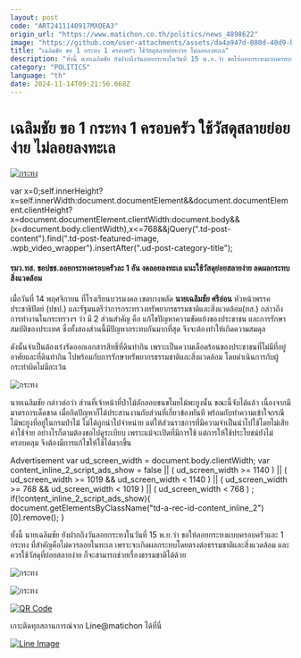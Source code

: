 ```yaml
---
layout: post
code: "ART2411140917MXOEA3"
origin_url: "https://www.matichon.co.th/politics/news_4898622"
image: "https://github.com/user-attachments/assets/da4a947d-080d-40d9-b9dc-2d1060461cfd"
title: "เฉลิมชัย ขอ 1 กระทง 1 ครอบครัว ใช้วัสดุสลายย่อยง่าย ไม่ลอยลงทะเล"
description: "ทั้งนี้ นายเฉลิมชัย ยังฝากถึงวันลอยกระทงในวันที่ 15 พ.ย.ว่า ขอให้ลอยกระทงแบบครอบครัวและ 1 กระทง ที่สำคัญคือไม่ควรลอยในทะเล"
category: "POLITICS"
language: "th"
date: 2024-11-14T09:21:56.668Z
---
```


# เฉลิมชัย ขอ 1 กระทง 1 ครอบครัว ใช้วัสดุสลายย่อยง่าย ไม่ลอยลงทะเล

[![กระทง](https://www.matichon.co.th/wp-content/uploads/2024/11/krathong1.jpg "krathong1")](https://www.matichon.co.th/wp-content/uploads/2024/11/krathong1.jpg)

var x=0;self.innerHeight?x=self.innerWidth:document.documentElement&&document.documentElement.clientHeight?x=document.documentElement.clientWidth:document.body&&(x=document.body.clientWidth),x<=768&&jQuery(".td-post-content").find(".td-post-featured-image, .wpb\_video\_wrapper").insertAfter(".ud-post-category-title");

#### **รมว.ทส. ขอปชช.ลอยกระทงครอบครัวละ 1 อัน งดลอยลงทะเล แนะใช้วัสดุย่อยสลายง่าย ลดผลกระทบสิ่งแวดล้อม**

เมื่อวันที่ 14 พฤศจิกายน ที่โรงเรียนบวรมงคล เขตบางพลัด **นายเฉลิมชัย ศรีอ่อน** หัวหน้าพรรคประชาธิปัตย์ (ปชป.) และรัฐมนตรีว่าการกระทรวงทรัพยากรธรรมชาติและสิ่งแวดล้อม(ทส.) กล่าวถึงการทำงานในกระทรวงฯ ว่า มี 2 ส่วนสำคัญ คือ แก้ไขปัญหาความขัดแย้งของประชาชน และการรักษาสมบัติของประเทศ ซึ่งทั้งสองส่วนนี้มีปัญหากระทบกันมากที่สุด จึงจะต้องทำให้เกิดความสมดุล

ดังนั้นจำเป็นต้องเร่งรัดออกเอกสารสิทธิ์ที่ดินทำกิน เพราะเป็นความเดือดร้อนของประชาชนที่ไม่มีที่อยู่อาศัยและที่ดินทำกิน ไปพร้อมกับการรักษาทรัพยากรธรรมชาติและสิ่งแวดล้อม โดยดำเนินการกับผู้กระทำผิดไม่มีละเว้น

![กระทง](https://www.matichon.co.th/wp-content/uploads/2024/11/S__367861825-1.jpg)

นายเฉลิมชัย กล่าวต่อว่า ส่วนที่เจ้าหน้าที่ป่าไม้ลักลอบขนขโมยไม้พะยูงนั้น ขณะนี้จับได้แล้ว เนื่องจากมีมาตรการเด็ดขาด เมื่อกิดปัญหาก็ได้ประสานงานกับส่วนที่เกี่ยวข้องทันที พร้อมกับทำความเข้าใจกรณีไม้พะยูงที่อยู่ในกรมป่าไม้ ไม่ได้ถูกนำไปจำหน่าย แต่ให้ส่วนราชการที่มีความจำเป็นนำไปใช้โดยไม่เสียค่าใช้จ่าย อย่างไรก็ตามต้องขอไปดูระเบียบ เพราะแม้จะเปิดที่มีการใช้ แต่การให้ใช้ประโยชน์ยังไม่ครอบคลุม จึงต้องมีการแก้ไขให้ใช้ได้มากขึ้น

Advertisement var ud\_screen\_width = document.body.clientWidth; var content\_inline\_2\_script\_ads\_show = false || ( ud\_screen\_width >= 1140 ) || ( ud\_screen\_width >= 1019 && ud\_screen\_width < 1140 ) || ( ud\_screen\_width >= 768 && ud\_screen\_width < 1019 ) || ( ud\_screen\_width < 768 ) ; if(!content\_inline\_2\_script\_ads\_show){ document.getElementsByClassName("td-a-rec-id-content\_inline\_2")\[0\].remove(); }

ทั้งนี้ นายเฉลิมชัย ยังฝากถึงวันลอยกระทงในวันที่ 15 พ.ย.ว่า ขอให้ลอยกระทงแบบครอบครัวและ 1 กระทง ที่สำคัญคือไม่ควรลอยในทะเล เพราะจะเกิดผลกระทบโดยตรงต่อธรรมชาติและสิ่งแวดล้อม และควรใช้วัสดุที่ย่อยสลายง่าย ก็จะสามารถช่วยเรื่องธรรมชาติได้ด้วย

![กระทง](https://www.matichon.co.th/wp-content/uploads/2024/11/S__367861828.jpg)

![กระทง](https://www.matichon.co.th/wp-content/uploads/2024/11/S__367861899.jpg)

[![QR Code](https://www.matichon.co.th/wp-content/uploads/2023/07/wob1371z.jpg)](https://lin.ee/ht0nDxX)

เกาะติดทุกสถานการณ์จาก Line@matichon ได้ที่นี่

[![Line Image](https://www.matichon.co.th/wp-content/uploads/2023/07/th.png)](https://lin.ee/ht0nDxX)